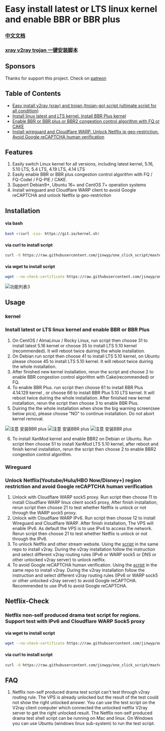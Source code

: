 # Easy install latest or LTS linux kernel and enable BBR or BBR plus

### [中文文档](/KERNEL_CN.md)
### [xray v2ray trojan 一键安装脚本](/README2.md)

## Sponsors
Thanks for support this project. Check on [patreon](https://www.patreon.com/linuxkernel)


## Table of Contents

* [Easy install v2ray (xray) and trojan (trojan-go) script (ultimate script for all condition)](/README2.md)
* [Install linux latest and LTS kernel. Install BBR Plus kernel](#kernel)
* [Enable BBR or BBR plus or BBR2 congestion control algorithm with FQ or CAKE](#kernel)
* [Install wireguard and Cloudflare WARP. Unlock Netflix ip geo-restriction. Avoid Google reCAPTCHA human verification](#Wireguard)


## Features 
1. Easily switch Linux kernel for all versions, including latest kernel, 5.16, 5.10 LTS, 5.4 LTS, 4.19 LTS, 4.14 LTS  
2. Easily enable BBR or BBR plus congestion control algorithm with FQ / FQ-Codel / FQ-PIE / CAKE. 
3. Support Debian9+, Ubuntu 16+ and CentOS 7+ operation systems
4. Install wireguard and Cloudflare WARP client to avoid Google reCAPTCHA and unlock Netflix ip geo-restriction
 



## Installation

#### via bash
```bash
bash <(curl -Lso- https://git.io/kernel.sh)
```
#### via curl to install script

```bash
curl -O https://raw.githubusercontent.com/jinwyp/one_click_script/master/install_kernel.sh && chmod +x ./install_kernel.sh && ./install_kernel.sh
```


#### via wget to install script

```bash
wget --no-check-certificate https://raw.githubusercontent.com/jinwyp/one_click_script/master/install_kernel.sh && chmod +x ./install_kernel.sh && ./install_kernel.sh
```



![功能列表3](https://github.com/jinwyp/one_click_script/blob/master/docs/readme3_en.png?raw=true)




## Usage 

### kernel
### Install latest or LTS linux kernel and enable BBR or BBR Plus

1. On CentOS / AlmaLinux / Rocky Linux, run script then choose 31 to install latest 5.16 kernel or choose 35 to install LTS 5.10 kernel (recommended). It will reboot twice duiring the whole installation.
2. On Debian run script then choose 41 to install LTS 5.10 kernel, on Ubuntu please choose 45 to install LTS 5.10 kernel. It will reboot twice duiring the whole installation.
3. After finished new kernel installation, rerun the script and choose 2 to enable BBR congestion control algorithm with Cake(recommended) or FQ. 
4. To enable BBR Plus. run script then choose 61 to install BBR Plus 4.14.129 kernel , or choose 66 to install BBR Plus 5.10 LTS kernel. It will reboot twice duiring the whole installation.  After finished new kernel installation, rerun the script then choose 3 to enable BBR Plus. 
5. Duiring the the whole installation when show the big warning screen(see below pics), please choose "NO" to continue installation. Do not abort kernel removal. 

![注意 安装BBR plus](https://github.com/jinwyp/one_click_script/blob/master/docs/debian.jpg?raw=true)
![注意 安装BBR plus](https://github.com/jinwyp/one_click_script/blob/master/docs/kernel.png?raw=true)
![注意 安装BBR plus](https://github.com/jinwyp/one_click_script/blob/master/docs/ubuntu.png?raw=true)

6. To install XanMod kernel and enable BBR2 on Debian or Ubuntu. Run script then choose 51 to install XanMod LTS 5.10 kernel, after reboot and finish kernel installation, rerun the script then choose 2 to enable BBR2 congestion control algorithm.


### Wireguard
### Unlock Netflix(Youtube/Hulu/HBO Now/Disney+) region restriction and avoid Google reCAPTCHA human verification

1. Unlock with Cloudflare WARP sock5 proxy. Run script then choose 11 to install Cloudflare WARP linux client sock5 proxy, After finish installation, rerun script then choose 21 to test whether Netflix is unlock or not through the WARP sock5 proxy.
2. Unlock with Cloudflare WARP IPv6. Run script then choose 12 to install Wireguard and Cloudflare WARP.  After finish installation, The VPS will enable IPv6. As default the VPS is to use IPv4 to access the network. Rerun script then choose 21 to test whether Netflix is unlock or not through the IPv6.
3. To unlock Netflix and other stream website. Using the [script](/README.md) in the same repo to install v2ray. During the v2ray installation follow the instruction and select different v2ray routing rules (IPv6 or WARP sock5 or DNS or other unlocked v2ray server) to unlock netflix. 
4. To avoid Google reCAPTCHA human verification. Using the [script](/README.md) in the same repo to install v2ray. During the v2ray installation follow the instruction and select different v2ray routing rules (IPv6 or WARP sock5 or other unlocked v2ray server) to avoid Google reCAPTCHA. Recommended to use IPv6 to avoid Google reCAPTCHA.




## Netflix-Check
### Netflix non-self produced drama test script for regions. Support test with IPv6 and Cloudflare WARP Sock5 proxy

#### via wget to install script

```bash
wget --no-check-certificate https://raw.githubusercontent.com/jinwyp/one_click_script/master/netflix_check.sh && chmod +x ./netflix_check.sh && ./netflix_check.sh
```


####  via curl to install script

```bash
curl -O https://raw.githubusercontent.com/jinwyp/one_click_script/master/netflix_check.sh && chmod +x ./netflix_check.sh && ./netflix_check.sh
```



## FAQ 

1. Netflix non-self produced drama test script can't test through v2ray routing rule. The VPS is already unlocked but the result of the test could not show the right unlocked answer. You can use the test script on the V2ray client computer which connected the unlocked netflix V2ray server to get the right unlocked result.  The Netflix non-self produced drama test shell script can be running on Mac and linux. On Windows you can use Ubuntu (windows linux sub-system) to run the test script.



